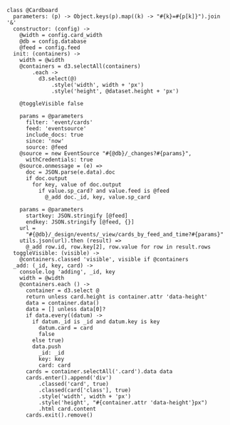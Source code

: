     class @Cardboard
      parameters: (p) -> Object.keys(p).map((k) -> "#{k}=#{p[k]}").join '&'
      constructor: (config) ->
        @width = config.card_width
        @db = config.database
        @feed = config.feed
      init: (containers) ->
        width = @width
        @containers = d3.selectAll(containers)
            .each ->
              d3.select(@)
                  .style('width', width + 'px')
                  .style('height', @dataset.height + 'px')

        @toggleVisible false

        params = @parameters
          filter: 'event/cards'
          feed: 'eventsource'
          include_docs: true
          since: 'now'
          source: @feed
        @source = new EventSource "#{@db}/_changes?#{params}",
          withCredentials: true
        @source.onmessage = (e) =>
          doc = JSON.parse(e.data).doc
          if doc.output
            for key, value of doc.output
              if value.sp_card? and value.feed is @feed
                @_add doc._id, key, value.sp_card

        params = @parameters
          startkey: JSON.stringify [@feed]
          endkey: JSON.stringify [@feed, {}]
        url =
          "#{@db}/_design/events/_view/cards_by_feed_and_time?#{params}"
        utils.json(url).then (result) =>
          @_add row.id, row.key[2], row.value for row in result.rows
      toggleVisible: (visible) ->
        @containers.classed 'visible', visible if @containers
      _add: (_id, key, card) ->
        console.log 'adding', _id, key
        width = @width
        @containers.each () ->
          container = d3.select @
          return unless card.height is container.attr 'data-height'
          data = container.data()
          data = [] unless data[0]?
          if data.every((datum) ->
            if datum._id is _id and datum.key is key
              datum.card = card
              false
            else true)
            data.push
              _id: _id
              key: key
              card: card
          cards = container.selectAll('.card').data data
          cards.enter().append('div')
              .classed('card', true)
              .classed(card['class'], true)
              .style('width', width + 'px')
              .style('height', "#{container.attr 'data-height'}px")
              .html card.content
          cards.exit().remove()
